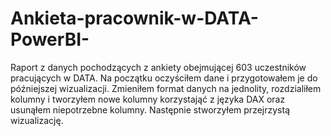 # Ankieta-pracownik-w-DATA-PowerBI-

Raport z danych pochodzących z ankiety obejmującej 603 uczestników pracujących w DATA. Na początku oczyściłem dane i przygotowałem je do późniejszej wizualizacji.
Zmieniłem format danych na jednolity, rozdzialiłem kolumny i tworzyłem nowe kolumny korzystająć z języka DAX oraz usunąłem niepotrzebne kolumny. Następnie stworzyłem 
przejrzystą wizualizację.
